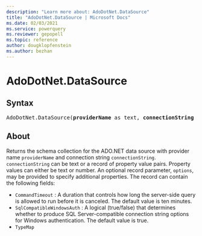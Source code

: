 ```yaml
---
description: "Learn more about: AdoDotNet.DataSource"
title: "AdoDotNet.DataSource | Microsoft Docs"
ms.date: 02/03/2021
ms.service: powerquery
ms.reviewer: gepopell
ms.topic: reference
author: dougklopfenstein
ms.author: bezhan
---
```

# AdoDotNet.DataSource

## Syntax

<pre>
AdoDotNet.DataSource(<b>providerName</b> as text, <b>connectionString</b> as any, optional <b>options</b> as nullable record) as table
</pre>

## About

Returns the schema collection for the ADO.NET data source with provider name <code>providerName</code> and connection string <code>connectionString</code>. <code>connectionString</code> can be text or a record of property value pairs. Property values can either be text or number. An optional record parameter, <code>options</code>, may be provided to specify additional properties. The record can contain the following fields: 
- <code>CommandTimeout</code> : A duration that controls how long the server-side query is allowed to run before it is canceled. The default value is ten minutes. 
- <code>SqlCompatibleWindowsAuth</code> : A logical (true/false) that determines whether to produce SQL Server-compatible connection string options for Windows authentication. The default value is true.
- <code>TypeMap</code> 

